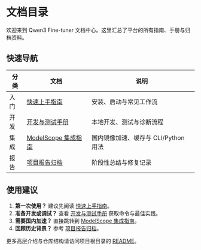 # 文档目录

欢迎来到 Qwen3 Fine-tuner 文档中心。这里汇总了平台的所有指南、手册与归档资料。

## 快速导航

| 分类 | 文档 | 说明 |
| --- | --- | --- |
| 入门 | [快速上手指南](getting-started.md) | 安装、启动与常见工作流 |
| 开发 | [开发与测试手册](development.md) | 本地开发、测试与诊断流程 |
| 集成 | [ModelScope 集成指南](integrations/modelscope.md) | 国内镜像加速、缓存与 CLI/Python 用法 |
| 报告 | [项目报告归档](reports/README.md) | 阶段性总结与修复记录 |

## 使用建议

1. **第一次使用？** 建议先阅读 [快速上手指南](getting-started.md)。
2. **准备开发或调试？** 查看 [开发与测试手册](development.md) 获取命令与最佳实践。
3. **需要国内加速？** 直接跳转到 [ModelScope 集成指南](integrations/modelscope.md)。
4. **回顾历史背景？** 参考 [项目报告归档](reports/README.md)。

更多高层介绍与仓库结构请访问项目根目录的 [README](../README.md)。
